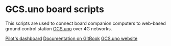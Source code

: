 
# GCS.uno board scripts

This scripts are used to connect board companion computers to web-based ground control station [GCS.uno](https://www.gcs.uno) over 4G networks.


[Pilot's dashboard](https://pilot.gsc.uno)
[Documentation on GitBook](https://gcs.gitbook.io/)
[GCS.uno website](https://www.gcs.uno)



